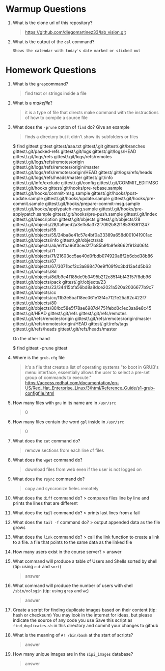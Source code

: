 # Warmup Questions

1.  What is the clone url of this repository?
    >   https://github.com/diegomartinez33/lab_vision.git

2.  What is the output of the ``cal`` command?

        Shows the calendar with today's date marked or sticked out

# Homework Questions

1.  What is the ``grep``command?
    >   find text or strings inside a file

2.  What is a *makefile*?
    >   it is a type of file that directs make command with the instructions of how to compile a source file

4.  What does the ``-prune`` option of ``find`` do? Give an example
    >   finds a directory but it didn't show its subfolders or files

    $ find gittest
    gittest
    gittest/aaa.txt
    gittest/.git
    gittest/.git/branches
    gittest/.git/packed-refs
    gittest/.git/logs
    gittest/.git/logs/HEAD
    gittest/.git/logs/refs
    gittest/.git/logs/refs/remotes
    gittest/.git/logs/refs/remotes/origin
    gittest/.git/logs/refs/remotes/origin/master
    gittest/.git/logs/refs/remotes/origin/HEAD
    gittest/.git/logs/refs/heads
    gittest/.git/logs/refs/heads/master
    gittest/.git/info
    gittest/.git/info/exclude
    gittest/.git/config
    gittest/.git/COMMIT_EDITMSG
    gittest/.git/hooks
    gittest/.git/hooks/pre-rebase.sample
    gittest/.git/hooks/commit-msg.sample
    gittest/.git/hooks/post-update.sample
    gittest/.git/hooks/update.sample
    gittest/.git/hooks/pre-commit.sample
    gittest/.git/hooks/prepare-commit-msg.sample
    gittest/.git/hooks/applypatch-msg.sample
    gittest/.git/hooks/pre-applypatch.sample
    gittest/.git/hooks/pre-push.sample
    gittest/.git/index
    gittest/.git/description
    gittest/.git/objects
    gittest/.git/objects/28
    gittest/.git/objects/28/fa9aed2a3ef58a372f7092b82f185393611247
    gittest/.git/objects/55
    gittest/.git/objects/55/24ba8e41c57e4bf0a33389a658d001041901ac
    gittest/.git/objects/info
    gittest/.git/objects/ab
    gittest/.git/objects/ab/e2fba96f3ced2f7b85b9fb9fe8662f913d06f4
    gittest/.git/objects/7f
    gittest/.git/objects/7f/21603cc5ae40d0fbdb074920a8f2b6cbd38b86
    gittest/.git/objects/67
    gittest/.git/objects/67/3071bcf2c3a898470e9ff09f9c3bd13a4d5b63
    gittest/.git/objects/8d
    gittest/.git/objects/8d/b9c4f185de9b3495b212c8514bf43157f8db96
    gittest/.git/objects/pack
    gittest/.git/objects/23
    gittest/.git/objects/23/34415bfa56bd8a8dce2021a520a2036677b9c7
    gittest/.git/objects/cc
    gittest/.git/objects/cc/11b3e5baf18ec061e13f4c7121e25a92c422f7
    gittest/.git/objects/80
    gittest/.git/objects/80/bc58e5f78ae6987d4751febd0c1ec3aa9e8c45
    gittest/.git/HEAD
    gittest/.git/refs
    gittest/.git/refs/remotes
    gittest/.git/refs/remotes/origin
    gittest/.git/refs/remotes/origin/master
    gittest/.git/refs/remotes/origin/HEAD
    gittest/.git/refs/tags
    gittest/.git/refs/heads
    gittest/.git/refs/heads/master
    
    On the other hand
    
    $ find gittest -prune
    gittest


5.  Where is the ``grub.cfg``  file
    >   it's a file that creats a list of operating systems "to boot in GRUB's menu interface, essentially allows the user to     select a pre-set group of commands to execute."               https://access.redhat.com/documentation/en-US/Red_Hat_Enterprise_Linux/3/html/Reference_Guide/s1-grub-configfile.html

6.  How many files with ``gnu`` in its name are in ``/usr/src``
    >   0

7.  How many files contain the word ``gpl`` inside in ``/usr/src``
    >   0

8.  What does the ``cut`` command do?
    >   remove sections from each line of files

9.  What does the ``wget`` command do?
    >   download files from web even if the user is not logged on

9.  What does the ``rsync`` command do?
    >   copy and syncronize fieles remotely

10.  What does the ``diff`` command do?
    >   compares files line by line and prints the lines that are different

10.  What does the ``tail`` command do?
    >   prints last lines from a fail

10.  What does the ``tail -f`` command do?
    >   output appended data as the file grows

10.  What does the ``link`` command do?
    >   call the link function to create a link to a file. a file that points to the same data as the linked file

11.  How many users exist in the course server?
    >   answer

12. What command will produce a table of Users and Shells sorted by shell (tip: using ``cut`` and ``sort``)
    >   answer

13. What command will produce the number of users with shell ``/sbin/nologin`` (tip: using ``grep`` and ``wc``)
    >   answer

15. Create a script for finding duplicate images based on their content (tip: hash or checksum)
    You may look in the internet for ideas, but please indicate the source of any code you use
    Save this script as ``find_duplicates.sh`` in this directory and commit your changes to github

16. What is the meaning of ``#! /bin/bash`` at the start of scripts?
    >   answer

17. How many unique images are in the ``sipi_images`` database?
    >   answer
    
